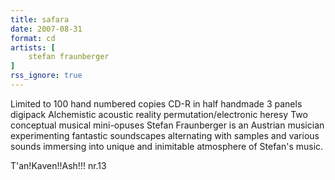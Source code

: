 ```yaml
---
title: safara
date: 2007-08-31
format: cd
artists: [
    stefan fraunberger
]
rss_ignore: true
---
```

Limited to 100 hand numbered copies CD-R in half handmade 3 panels digipack
Alchemistic acoustic reality permutation/electronic heresy Two conceptual
musical mini-opuses Stefan Fraunberger is an Austrian musician experimenting
fantastic soundscapes alternating with samples and various sounds immersing into
unique and inimitable atmosphere of Stefan's music.

T'an!Kaven!!Ash!!! nr.13
